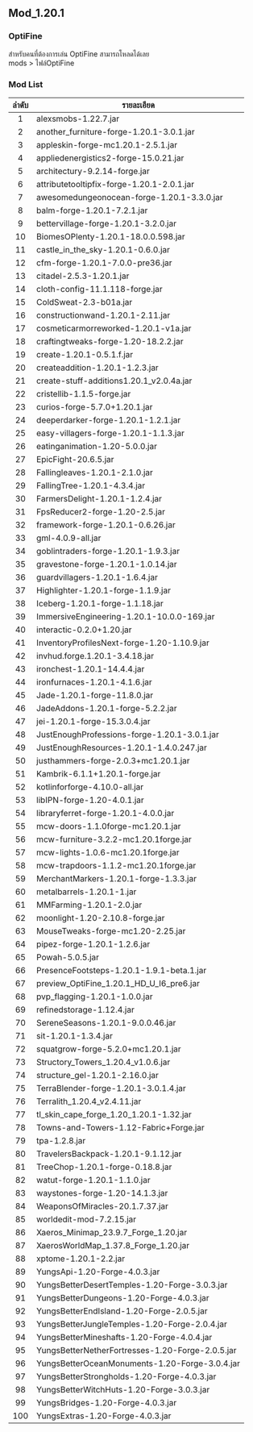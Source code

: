 ## Mod_1.20.1
### OptiFine
สำหรับคนที่ต้องการเล่น OptiFine สามารถโหลดได้เลย  
mods > ไฟล์OptiFine

### Mod List
|ลำดับ|รายละเอียด|
|:-:|-|
|	1	|	alexsmobs-1.22.7.jar	|
|	2	|	another_furniture-forge-1.20.1-3.0.1.jar	|
|	3	|	appleskin-forge-mc1.20.1-2.5.1.jar	|
|	4	|	appliedenergistics2-forge-15.0.21.jar	|
|	5	|	architectury-9.2.14-forge.jar	|
|	6	|	attributetooltipfix-forge-1.20.1-2.0.1.jar	|
|	7	|	awesomedungeonocean-forge-1.20.1-3.3.0.jar	|
|	8	|	balm-forge-1.20.1-7.2.1.jar	|
|	9	|	bettervillage-forge-1.20.1-3.2.0.jar	|
|	10	|	BiomesOPlenty-1.20.1-18.0.0.598.jar	|
|	11	|	castle_in_the_sky-1.20.1-0.6.0.jar	|
|	12	|	cfm-forge-1.20.1-7.0.0-pre36.jar	|
|	13	|	citadel-2.5.3-1.20.1.jar	|
|	14	|	cloth-config-11.1.118-forge.jar	|
|	15	|	ColdSweat-2.3-b01a.jar	|
|	16	|	constructionwand-1.20.1-2.11.jar	|
|	17	|	cosmeticarmorreworked-1.20.1-v1a.jar	|
|	18	|	craftingtweaks-forge-1.20-18.2.2.jar	|
|	19	|	create-1.20.1-0.5.1.f.jar	|
|	20	|	createaddition-1.20.1-1.2.3.jar	|
|	21	|	create-stuff-additions1.20.1_v2.0.4a.jar	|
|	22	|	cristellib-1.1.5-forge.jar	|
|	23	|	curios-forge-5.7.0+1.20.1.jar	|
|	24	|	deeperdarker-forge-1.20.1-1.2.1.jar	|
|	25	|	easy-villagers-forge-1.20.1-1.1.3.jar	|
|	26	|	eatinganimation-1.20-5.0.0.jar	|
|	27	|	EpicFight-20.6.5.jar	|
|	28	|	Fallingleaves-1.20.1-2.1.0.jar	|
|	29	|	FallingTree-1.20.1-4.3.4.jar	|
|	30	|	FarmersDelight-1.20.1-1.2.4.jar	|
|	31	|	FpsReducer2-forge-1.20-2.5.jar	|
|	32	|	framework-forge-1.20.1-0.6.26.jar	|
|	33	|	gml-4.0.9-all.jar	|
|	34	|	goblintraders-forge-1.20.1-1.9.3.jar	|
|	35	|	gravestone-forge-1.20.1-1.0.14.jar	|
|	36	|	guardvillagers-1.20.1-1.6.4.jar	|
|	37	|	Highlighter-1.20.1-forge-1.1.9.jar	|
|	38	|	Iceberg-1.20.1-forge-1.1.18.jar	|
|	39	|	ImmersiveEngineering-1.20.1-10.0.0-169.jar	|
|	40	|	interactic-0.2.0+1.20.jar	|
|	41	|	InventoryProfilesNext-forge-1.20-1.10.9.jar	|
|	42	|	invhud.forge.1.20.1-3.4.18.jar	|
|	43	|	ironchest-1.20.1-14.4.4.jar	|
|	44	|	ironfurnaces-1.20.1-4.1.6.jar	|
|	45	|	Jade-1.20.1-forge-11.8.0.jar	|
|	46	|	JadeAddons-1.20.1-forge-5.2.2.jar	|
|	47	|	jei-1.20.1-forge-15.3.0.4.jar	|
|	48	|	JustEnoughProfessions-forge-1.20.1-3.0.1.jar	|
|	49	|	JustEnoughResources-1.20.1-1.4.0.247.jar	|
|	50	|	justhammers-forge-2.0.3+mc1.20.1.jar	|
|	51	|	Kambrik-6.1.1+1.20.1-forge.jar	|
|	52	|	kotlinforforge-4.10.0-all.jar	|
|	53	|	libIPN-forge-1.20-4.0.1.jar	|
|	54	|	libraryferret-forge-1.20.1-4.0.0.jar	|
|	55	|	mcw-doors-1.1.0forge-mc1.20.1.jar	|
|	56	|	mcw-furniture-3.2.2-mc1.20.1forge.jar	|
|	57	|	mcw-lights-1.0.6-mc1.20.1forge.jar	|
|	58	|	mcw-trapdoors-1.1.2-mc1.20.1forge.jar	|
|	59	|	MerchantMarkers-1.20.1-forge-1.3.3.jar	|
|	60	|	metalbarrels-1.20.1-1.jar	|
|	61	|	MMFarming-1.20.1-2.0.jar	|
|	62	|	moonlight-1.20-2.10.8-forge.jar	|
|	63	|	MouseTweaks-forge-mc1.20-2.25.jar	|
|	64	|	pipez-forge-1.20.1-1.2.6.jar	|
|	65	|	Powah-5.0.5.jar	|
|	66	|	PresenceFootsteps-1.20.1-1.9.1-beta.1.jar	|
|	67	|	preview_OptiFine_1.20.1_HD_U_I6_pre6.jar	|
|	68	|	pvp_flagging-1.20.1-1.0.0.jar	|
|	69	|	refinedstorage-1.12.4.jar	|
|	70	|	SereneSeasons-1.20.1-9.0.0.46.jar	|
|	71	|	sit-1.20.1-1.3.4.jar	|
|	72	|	squatgrow-forge-5.2.0+mc1.20.1.jar	|
|	73	|	Structory_Towers_1.20.4_v1.0.6.jar	|
|	74	|	structure_gel-1.20.1-2.16.0.jar	|
|	75	|	TerraBlender-forge-1.20.1-3.0.1.4.jar	|
|	76	|	Terralith_1.20.4_v2.4.11.jar	|
|	77	|	tl_skin_cape_forge_1.20_1.20.1-1.32.jar	|
|	78	|	Towns-and-Towers-1.12-Fabric+Forge.jar	|
|	79	|	tpa-1.2.8.jar	|
|	80	|	TravelersBackpack-1.20.1-9.1.12.jar	|
|	81	|	TreeChop-1.20.1-forge-0.18.8.jar	|
|	82	|	watut-forge-1.20.1-1.1.0.jar	|
|	83	|	waystones-forge-1.20-14.1.3.jar	|
|	84	|	WeaponsOfMiracles-20.1.7.37.jar	|
|	85	|	worldedit-mod-7.2.15.jar	|
|	86	|	Xaeros_Minimap_23.9.7_Forge_1.20.jar	|
|	87	|	XaerosWorldMap_1.37.8_Forge_1.20.jar	|
|	88	|	xptome-1.20.1-2.2.jar	|
|	89	|	YungsApi-1.20-Forge-4.0.3.jar	|
|	90	|	YungsBetterDesertTemples-1.20-Forge-3.0.3.jar	|
|	91	|	YungsBetterDungeons-1.20-Forge-4.0.3.jar	|
|	92	|	YungsBetterEndIsland-1.20-Forge-2.0.5.jar	|
|	93	|	YungsBetterJungleTemples-1.20-Forge-2.0.4.jar	|
|	94	|	YungsBetterMineshafts-1.20-Forge-4.0.4.jar	|
|	95	|	YungsBetterNetherFortresses-1.20-Forge-2.0.5.jar	|
|	96	|	YungsBetterOceanMonuments-1.20-Forge-3.0.4.jar	|
|	97	|	YungsBetterStrongholds-1.20-Forge-4.0.3.jar	|
|	98	|	YungsBetterWitchHuts-1.20-Forge-3.0.3.jar	|
|	99	|	YungsBridges-1.20-Forge-4.0.3.jar	|
|	100	|	YungsExtras-1.20-Forge-4.0.3.jar	|
